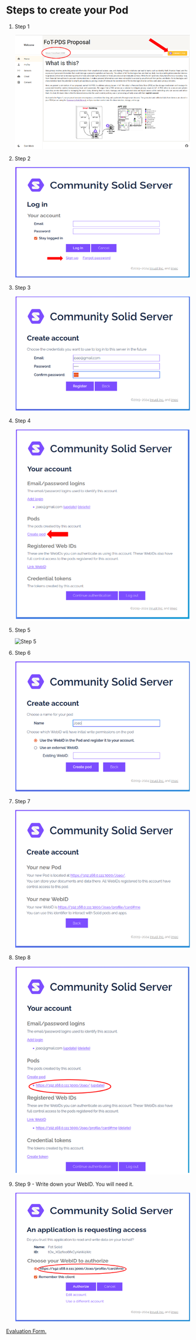 # Steps to create your Pod

1. Step 1

    ![Step 1](steps_create_user/step_1.png)

2. Step 2

    ![Step 2](steps_create_user/step_2.png)

3. Step 3

    ![Step 3](steps_create_user/step_3.png)

4. Step 4

    ![Step 4](steps_create_user/step_4.png)

5. Step 5

    ![Step 5](steps_create_user/step_5.png)

6. Step 6

    ![Step 6](steps_create_user/step_6.png)

7. Step 7

    ![Step 7](steps_create_user/step_7.png)

8. Step 8

    ![Step 8](steps_create_user/step_8.png)

9. Step 9 - Write down your WebID. You will need it.

    ![Step 9](steps_create_user/step_9.png)

[Evaluation Form.](https://forms.gle/kVojYPy9xToeLGAj6)